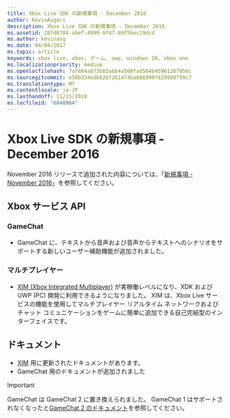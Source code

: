 ```yaml
---
title: Xbox Live SDK の新規事項 - December 2016
author: KevinAsgari
description: Xbox Live SDK の新規事項 - December 2016
ms.assetid: 28fd8784-abef-4999-8f47-80f5bec19dcd
ms.author: kevinasg
ms.date: 04/04/2017
ms.topic: article
keywords: xbox live, xbox, ゲーム, uwp, windows 10, xbox one
ms.localizationpriority: medium
ms.openlocfilehash: 7af884a873b83abb4a560fad504b45961267956c
ms.sourcegitcommit: e38b334edb82bf2b1474ba686990f4299b8f59c7
ms.translationtype: MT
ms.contentlocale: ja-JP
ms.lasthandoff: 11/15/2018
ms.locfileid: "6848964"
---
```

# <a name="whats-new-for-the-xbox-live-sdk---december-2016"></a>Xbox Live SDK の新規事項 - December 2016

November 2016 リリースで追加された内容については、「[新規事項 - November 2016](1611-whats-new.md)」を参照してください。

## <a name="xbox-services-api"></a>Xbox サービス API

### <a name="gamechat"></a>GameChat

* GameChat に、テキストから音声および音声からテキストへのシナリオをサポートする新しいユーザー補助機能が追加されました。

### <a name="multiplayer"></a>マルチプレイヤー

* [XIM (Xbox Integrated Multiplayer)](../multiplayer/xbox-integrated-multiplayer.md) が実稼働レベルになり、XDK および UWP (PC) 開発に利用できるようになりました。  XIM は、Xbox Live サービスの機能を使用してマルチプレイヤー リアルタイム ネットワークおよびチャット コミュニケーションをゲームに簡単に追加できる自己完結型のインターフェイスです。

## <a name="documentation"></a>ドキュメント
* [XIM](../multiplayer/xbox-integrated-multiplayer.md) 用に更新されたドキュメントがあります。
* GameChat 用のドキュメントが追加されました

> [!IMPORTANT]
> GameChat は GameChat 2 に置き換えられました。 GameChat 1 はサポートされなくなったと[GameChat 2 のドキュメント](../multiplayer/chat/game-chat-2-overview.md)を参照してください。